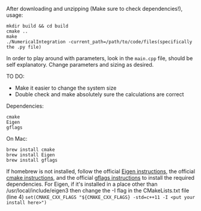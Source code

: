 After downloading and unzipping (Make sure to check dependencies!), usage:

```
mkdir build && cd build
cmake ..
make
./NumericalIntegration -current_path=/path/to/code/files(specifically the .py file)
```

In order to play around with parameters, look in the `main.cpp` file,
should be self explanatory.  Change parameters and sizing as desired.

TO DO:
* Make it easier to change the system size
* Double check and make absolutely sure the calculations are correct



Dependencies:
```
cmake
Eigen
gflags
```

On Mac:
```
brew install cmake
brew install Eigen
brew install gflags
```

If homebrew is not installed, follow the official [Eigen instructions](http://eigen.tuxfamily.org/index.php?title=Main_Page#Download), the official [cmake instructions](https://cmake.org/install/),
and the official [gflags instructions](https://gflags.github.io/gflags/) to install
the required dependencies.  For Eigen, if it's installed in a place other than /usr/local/include/eigen3 then change the -I flag in the CMakeLists.txt file (line 4)
`set(CMAKE_CXX_FLAGS "${CMAKE_CXX_FLAGS} -std=c++11 -I <put your install here>")`
